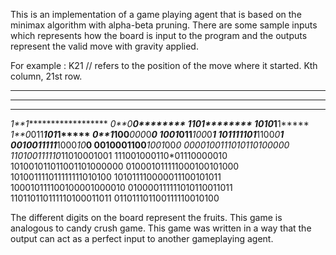 This is an implementation of a game playing agent that is based on the minimax algorithm with alpha-beta pruning. 
There are some sample inputs which represents how the board is input to the program and the outputs represent the
valid move with gravity applied.

For example : 
K21  // refers to the position of the move where it started. Kth column, 21st row.
************************
************************
************************
*1**1*******************
*0**0**********0********
*1**1**0*******1********
*1**0**10******1**1*****
*1**0*011****1*01*1*****
*0**1*100****0*00*0****0
100*1*011****1*00*0****1
101*111101***1100*0****1
0010011111***1000*10***0
0010001100***1001*00***0
000010011101*01101000*00
110100111110*11010001001
111001000110*01110000010
101001011011001101000000
010001011111000100101000
101001111011111111010100
101011110000011100101011
100010111100100001000010
010000111111010110011011
110110110111110100011011
011011101100111110010100

The different digits on the board represent the fruits. This game is analogous to candy crush game. This game was written
in a way that the output can act as a perfect input to another gameplaying agent.
